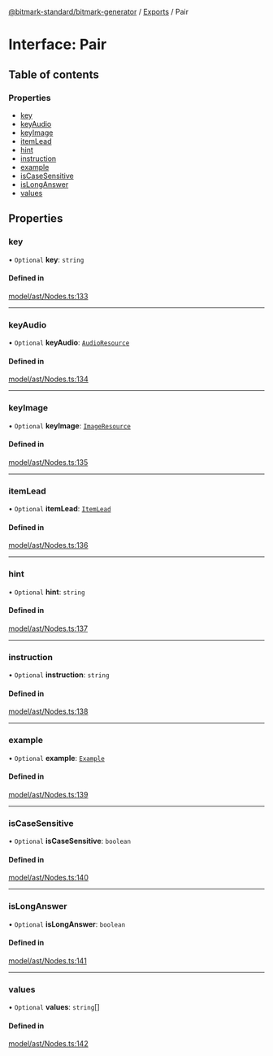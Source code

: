 [@bitmark-standard/bitmark-generator](../API.md) / [Exports](../modules.md) / Pair

# Interface: Pair

## Table of contents

### Properties

- [key](Pair.md#key)
- [keyAudio](Pair.md#keyAudio)
- [keyImage](Pair.md#keyImage)
- [itemLead](Pair.md#itemLead)
- [hint](Pair.md#hint)
- [instruction](Pair.md#instruction)
- [example](Pair.md#example)
- [isCaseSensitive](Pair.md#isCaseSensitive)
- [isLongAnswer](Pair.md#isLongAnswer)
- [values](Pair.md#values)

## Properties

### key

• `Optional` **key**: `string`

#### Defined in

[model/ast/Nodes.ts:133](https://github.com/getMoreBrain/bitmark-generator/blob/de39d9c/src/model/ast/Nodes.ts#L133)

___

### keyAudio

• `Optional` **keyAudio**: [`AudioResource`](AudioResource.md)

#### Defined in

[model/ast/Nodes.ts:134](https://github.com/getMoreBrain/bitmark-generator/blob/de39d9c/src/model/ast/Nodes.ts#L134)

___

### keyImage

• `Optional` **keyImage**: [`ImageResource`](ImageResource.md)

#### Defined in

[model/ast/Nodes.ts:135](https://github.com/getMoreBrain/bitmark-generator/blob/de39d9c/src/model/ast/Nodes.ts#L135)

___

### itemLead

• `Optional` **itemLead**: [`ItemLead`](ItemLead.md)

#### Defined in

[model/ast/Nodes.ts:136](https://github.com/getMoreBrain/bitmark-generator/blob/de39d9c/src/model/ast/Nodes.ts#L136)

___

### hint

• `Optional` **hint**: `string`

#### Defined in

[model/ast/Nodes.ts:137](https://github.com/getMoreBrain/bitmark-generator/blob/de39d9c/src/model/ast/Nodes.ts#L137)

___

### instruction

• `Optional` **instruction**: `string`

#### Defined in

[model/ast/Nodes.ts:138](https://github.com/getMoreBrain/bitmark-generator/blob/de39d9c/src/model/ast/Nodes.ts#L138)

___

### example

• `Optional` **example**: [`Example`](../modules.md#Example)

#### Defined in

[model/ast/Nodes.ts:139](https://github.com/getMoreBrain/bitmark-generator/blob/de39d9c/src/model/ast/Nodes.ts#L139)

___

### isCaseSensitive

• `Optional` **isCaseSensitive**: `boolean`

#### Defined in

[model/ast/Nodes.ts:140](https://github.com/getMoreBrain/bitmark-generator/blob/de39d9c/src/model/ast/Nodes.ts#L140)

___

### isLongAnswer

• `Optional` **isLongAnswer**: `boolean`

#### Defined in

[model/ast/Nodes.ts:141](https://github.com/getMoreBrain/bitmark-generator/blob/de39d9c/src/model/ast/Nodes.ts#L141)

___

### values

• `Optional` **values**: `string`[]

#### Defined in

[model/ast/Nodes.ts:142](https://github.com/getMoreBrain/bitmark-generator/blob/de39d9c/src/model/ast/Nodes.ts#L142)
